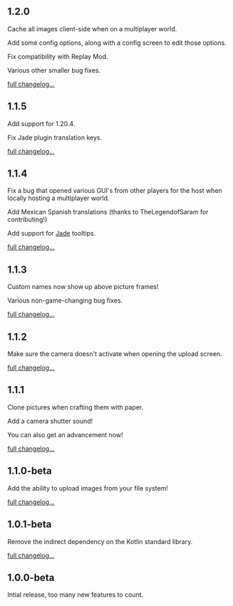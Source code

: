 ## 1.2.0
Cache all images client-side when on a multiplayer world.

Add some config options, along with a config screen to edit those options.

Fix compatibility with Replay Mod.

Various other smaller bug fixes.

[full changelog...](https://github.com/chrrs/camerapture/compare/v1.1.5...v1.2.0)

## 1.1.5
Add support for 1.20.4.

Fix Jade plugin translation keys.

[full changelog...](https://github.com/chrrs/camerapture/compare/v1.1.4...v1.1.5)

## 1.1.4
Fix a bug that opened various GUI's from other players for the host when locally hosting a multiplayer world.

Add Mexican Spanish translations (thanks to TheLegendofSaram for contributing!)

Add support for [Jade](https://modrinth.com/mod/jade) tooltips.

[full changelog...](https://github.com/chrrs/camerapture/compare/v1.1.3...v1.1.4)

## 1.1.3
Custom names now show up above picture frames!

Various non-game-changing bug fixes.

[full changelog...](https://github.com/chrrs/camerapture/compare/v1.1.2...v1.1.3)

## 1.1.2
Make sure the camera doesn't activate when opening the upload screen.

[full changelog...](https://github.com/chrrs/camerapture/compare/v1.1.1...v1.1.2)

## 1.1.1
Clone pictures when crafting them with paper.

Add a camera shutter sound!

You can also get an advancement now!

[full changelog...](https://github.com/chrrs/camerapture/compare/v1.1.0-beta...v1.1.1)

## 1.1.0-beta
Add the ability to upload images from your file system!

[full changelog...](https://github.com/chrrs/camerapture/compare/v1.0.1-beta...v1.1.0-beta)

## 1.0.1-beta
Remove the indirect dependency on the Kotlin standard library.

[full changelog...](https://github.com/chrrs/camerapture/compare/v1.0.0-beta...v1.0.1-beta)

## 1.0.0-beta
Intial release, too many new features to count.
